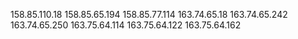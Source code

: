 158.85.110.18
158.85.65.194
158.85.77.114
163.74.65.18
163.74.65.242
163.74.65.250
163.75.64.114
163.75.64.122
163.75.64.162
